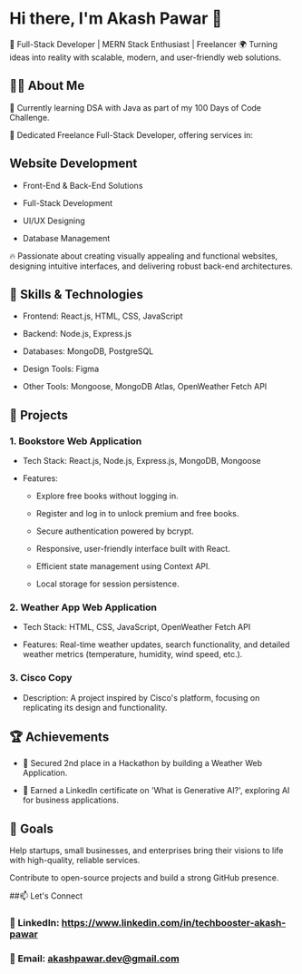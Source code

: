 # Hi there, I'm Akash Pawar 👋
 
🚀 Full-Stack Developer | MERN Stack Enthusiast | Freelancer
🌍 Turning ideas into reality with scalable, modern, and user-friendly web solutions.

## 👨‍💻 About Me

🌱 Currently learning DSA with Java as part of my 100 Days of Code Challenge.

💼 Dedicated Freelance Full-Stack Developer, offering services in:

## Website Development

* Front-End & Back-End Solutions

* Full-Stack Development

* UI/UX Designing

* Database Management


🔥 Passionate about creating visually appealing and functional websites, designing intuitive interfaces, and delivering robust back-end architectures.


## 🌟 Skills & Technologies

* Frontend: React.js, HTML, CSS, JavaScript

* Backend: Node.js, Express.js

* Databases: MongoDB, PostgreSQL

* Design Tools: Figma

* Other Tools: Mongoose, MongoDB Atlas, OpenWeather Fetch API


## 📂 Projects

### 1. Bookstore Web Application

* Tech Stack: React.js, Node.js, Express.js, MongoDB, Mongoose

* Features:

  * Explore free books without logging in.

  * Register and log in to unlock premium and free books.

  * Secure authentication powered by bcrypt.

  * Responsive, user-friendly interface built with React.

  * Efficient state management using Context API.

  * Local storage for session persistence.

### 2. Weather App Web Application

* Tech Stack: HTML, CSS, JavaScript, OpenWeather Fetch API

* Features: Real-time weather updates, search functionality, and detailed weather metrics (temperature, humidity, wind speed, etc.).






### 3. Cisco Copy

* Description: A project inspired by Cisco's platform, focusing on replicating its design and functionality.


## 🏆 Achievements

* 🥈 Secured 2nd place in a Hackathon by building a Weather Web Application.

* 📜 Earned a LinkedIn certificate on 'What is Generative AI?', exploring AI for business applications.


## 🎯 Goals

Help startups, small businesses, and enterprises bring their visions to life with high-quality, reliable services.

Contribute to open-source projects and build a strong GitHub presence.


##📫 Let's Connect

### 💼 LinkedIn: https://www.linkedin.com/in/techbooster-akash-pawar

### 📧 Email: akashpawar.dev@gmail.com
